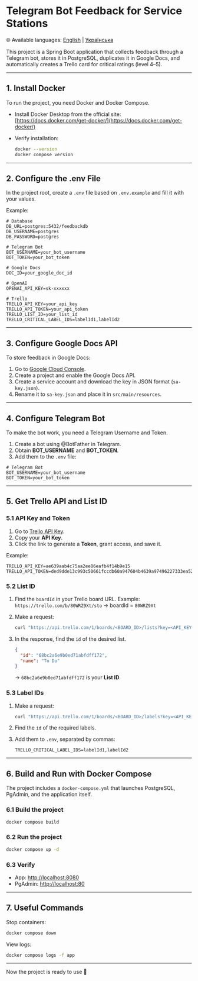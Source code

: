 # Telegram Bot Feedback for Service Stations

🌐 Available languages: [English](README.md) | [Українська](README.ua.md)

This project is a Spring Boot application that collects feedback through a Telegram bot, stores it in PostgreSQL, duplicates it in Google Docs, and automatically creates a Trello card for critical ratings (level 4–5).

---

## 1. Install Docker

To run the project, you need Docker and Docker Compose.

* Install Docker Desktop from the official site: [https://docs.docker.com/get-docker/](https://docs.docker.com/get-docker/)
* Verify installation:

  ```bash
  docker --version
  docker compose version
  ```

---

## 2. Configure the .env File

In the project root, create a `.env` file based on `.env.example` and fill it with your values.

Example:

```env
# Database
DB_URL=postgres:5432/feedbackdb
DB_USERNAME=postgres
DB_PASSWORD=postgres

# Telegram Bot
BOT_USERNAME=your_bot_username
BOT_TOKEN=your_bot_token

# Google Docs
DOC_ID=your_google_doc_id

# OpenAI
OPENAI_API_KEY=sk-xxxxxx

# Trello
TRELLO_API_KEY=your_api_key
TRELLO_API_TOKEN=your_api_token
TRELLO_LIST_ID=your_list_id
TRELLO_CRITICAL_LABEL_IDS=labelId1,labelId2
```

---

## 3. Configure Google Docs API

To store feedback in Google Docs:

1. Go to [Google Cloud Console](https://console.cloud.google.com/).
2. Create a project and enable the Google Docs API.
3. Create a service account and download the key in JSON format (`sa-key.json`).
4. Rename it to `sa-key.json` and place it in `src/main/resources`.

---

## 4. Configure Telegram Bot

To make the bot work, you need a Telegram Username and Token.

1. Create a bot using @BotFather in Telegram.
2. Obtain **BOT\_USERNAME** and **BOT\_TOKEN**.
3. Add them to the `.env` file:

```env
# Telegram Bot
BOT_USERNAME=your_bot_username
BOT_TOKEN=your_bot_token
```

---

## 5. Get Trello API and List ID

### 5.1 API Key and Token

1. Go to [Trello API Key](https://trello.com/power-ups/admin/new).
2. Copy your **API Key**.
3. Click the link to generate a **Token**, grant access, and save it.

Example:

```env
TRELLO_API_KEY=ae639aab4c75aa2ee86eafb4f14b9e15
TRELLO_API_TOKEN=ded9dde13c993c50661fccdb60a947604b4639a97496227333ea528ed2c83930
```

### 5.2 List ID

1. Find the `boardId` in your Trello board URL.
   Example: `https://trello.com/b/80WRZ9Xt/sto` → boardId = `80WRZ9Xt`

2. Make a request:

   ```bash
   curl "https://api.trello.com/1/boards/<BOARD_ID>/lists?key=<API_KEY>&token=<API_TOKEN>"
   ```

3. In the response, find the `id` of the desired list.

   ```json
   {
     "id": "68bc2a6e9b0ed71abfdff172",
     "name": "To Do"
   }
   ```

   → `68bc2a6e9b0ed71abfdff172` is your **List ID**.

### 5.3 Label IDs

1. Make a request:

   ```bash
   curl "https://api.trello.com/1/boards/<BOARD_ID>/labels?key=<API_KEY>&token=<API_TOKEN>"
   ```
2. Find the `id` of the required labels.
3. Add them to `.env`, separated by commas:

   ```env
   TRELLO_CRITICAL_LABEL_IDS=labelId1,labelId2
   ```

---

## 6. Build and Run with Docker Compose

The project includes a `docker-compose.yml` that launches PostgreSQL, PgAdmin, and the application itself.

### 6.1 Build the project

```bash
docker compose build
```

### 6.2 Run the project

```bash
docker compose up -d
```

### 6.3 Verify

* App: [http://localhost:8080](http://localhost:8080)
* PgAdmin: [http://localhost:80](http://localhost:80)

---

## 7. Useful Commands

Stop containers:

```bash
docker compose down
```

View logs:

```bash
docker compose logs -f app
```

---

Now the project is ready to use 🎉
